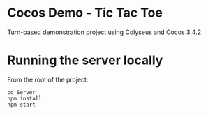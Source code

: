# Cocos Demo - Tic Tac Toe

Turn-based demonstration project using Colyseus and Cocos 3.4.2

# Running the server locally

From the root of the project:

```
cd Server
npm install
npm start
```
